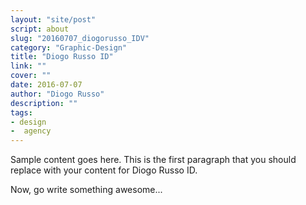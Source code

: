 ```yaml
---
layout: "site/post"
script: about
slug: "20160707_diogorusso_IDV"
category: "Graphic-Design"
title: "Diogo Russo ID"
link: ""
cover: ""
date: 2016-07-07
author: "Diogo Russo"
description: ""
tags:
- design
-  agency
---
```

 
Sample content goes here. This is the first paragraph that you should replace with your content for Diogo Russo ID.
 
Now, go write something awesome...
